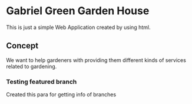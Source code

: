 # Gabriel Green Garden House

This is just a simple Web Application created by using html.

## Concept

We want to help gardeners with providing them different kinds of services related to gardening.

### Testing featured branch

Created this para for getting info of branches
